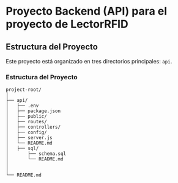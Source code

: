 # Proyecto Backend (API) para el proyecto de LectorRFID

## Estructura del Proyecto

Este proyecto está organizado en tres directorios principales: `api`.

### Estructura del Proyecto

```plaintext
project-root/
│
├── api/
│   ├── .env
│   ├── package.json
│   ├── public/
│   ├── routes/
│   ├── controllers/
│   ├── config/
│   ├── server.js
│   └── README.md
│   ├── sql/
│       ├── schema.sql
│       └── README.md
│
│
└── README.md
